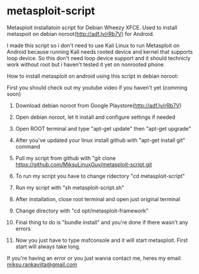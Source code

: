 metasploit-script
=================

Metasploit installatoin script for Debian Wheezy XFCE. Used to install metaspoit on debian noroot(http://adf.ly/rRb7V) for Android.

I made this script so i don't need to use Kali Linux to run Metasploit on Android because running Kali needs rooted device and kernel that supports loop device. So this don't need loop device support and it should technicly work without root but i haven't tested it yet on nonrooted phone.

How to install metasploit on android using this script in debian noroot:

First you should check out my youtube video if you haven't yet (comming soon)

1. Download debian noroot from Google Playstore(http://adf.ly/rRb7V)

2. Open debian noroot, let it install and configure settings if needed

3. Open ROOT terminal and type "apt-get update" then "apt-get upgrade"

4. After you've updated your linux install github with "apt-get install git" command

5. Pull my script from github with "git clone https://github.com/MiksuLinuxGuy/metasploit-script.git

6. To run my script you have to change ridectory "cd metasploit-script"

7. Run my script with "sh metasploit-script.sh"

8. After installation, close root terminal and open just original terminal

9. Change directory with "cd opt/metasploit-framework"

10. Final thing to do is "bundle install" and you're done if there wasn't any errors

11. Now you just have to type msfconsole and it will start metasploit. First start will always take long.

If you're having an error or you just wanna contact me, heres my email: miksu.rankaviita@gmail.com

